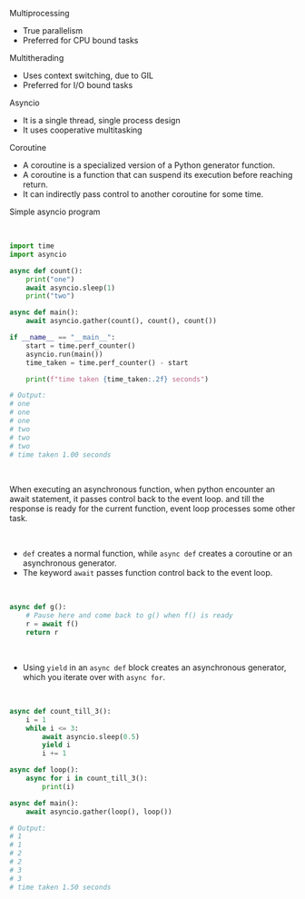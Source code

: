 Multiprocessing
- True parallelism
- Preferred for CPU bound tasks

Multitherading
- Uses context switching, due to GIL
- Preferred for I/O bound tasks

Asyncio
- It is a single thread, single process design
- It uses cooperative multitasking

Coroutine
- A coroutine is a specialized version of a Python generator function.
- A coroutine is a function that can suspend its execution before reaching return.
- It can indirectly pass control to another coroutine for some time.

Simple asyncio program

<br>

```python
import time
import asyncio

async def count():
    print("one")
    await asyncio.sleep(1)
    print("two")

async def main():
    await asyncio.gather(count(), count(), count())

if __name__ == "__main__":
    start = time.perf_counter()
    asyncio.run(main())
    time_taken = time.perf_counter() - start

    print(f"time taken {time_taken:.2f} seconds")

# Output:
# one
# one
# one
# two
# two
# two
# time taken 1.00 seconds
```

<br>

When executing an asynchronous function, when python encounter an await statement, it passes control back to the event loop. and till the response is ready for the current function, event loop processes some other task.

<br>

- `def` creates a normal function, while `async def` creates a coroutine or an asynchronous generator.
- The keyword `await` passes function control back to the event loop.

<br>

```python
async def g():
    # Pause here and come back to g() when f() is ready
    r = await f()
    return r
```

<br>

- Using `yield` in an `async def` block creates an asynchronous generator, which you iterate over with `async for`.

<br>

```python
async def count_till_3():
    i = 1
    while i <= 3:
        await asyncio.sleep(0.5)
        yield i
        i += 1

async def loop():
    async for i in count_till_3():
        print(i)

async def main():
    await asyncio.gather(loop(), loop())

# Output:
# 1
# 1
# 2
# 2
# 3
# 3
# time taken 1.50 seconds
```
